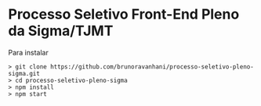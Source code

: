 # Processo Seletivo Front-End Pleno da Sigma/TJMT

Para instalar

```
> git clone https://github.com/brunoravanhani/processo-seletivo-pleno-sigma.git
> cd processo-seletivo-pleno-sigma
> npm install
> npm start
```
